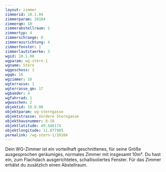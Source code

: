 ```yaml
---
layout: zimmer
zimmerid: 10.1.04
zimmerparam: 10104
zimmerqm: 10
zimmerabstellraum: 1
zimmertyp: 4
zimmerschraege: 0
zimmerausrichtung: 4
zimmerfenster: 1
zimmerlautstaerke: 3
wgid: 10.1.00
wgparam: wg-stern-1
wgname: Stern
wggeschoss: 1
wgqm: 16
wgzimmer: 16
wgterrasse: 1
wgterrasse_qm: 17
wgbaeder: 4
wgfahrrad: 1
wgwaschen: 2
objektid: 10.0.00
objektparam: wg-sterngasse
objektstrasse: Vordere Sterngasse
objekthausnummer: 8-10
objektlatitude: 49.448174
objektlongitude: 11.077985
permalink: /wg-stern-1/10104  
---
```

Dein WG-Zimmer ist ein vorteilhaft geschnittenes, für seine Größe ausgesprochen geräumiges, normales Zimmer mit insgesamt 10m². Du hast ein, zum Flachdach ausgerichtetes, schallisoliertes Fenster. Für das Zimmer erhälst du zusätzlich einen Abstellraum. 